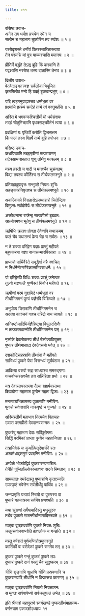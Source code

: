 ```yaml
---
title: ०११

---
```

वसिष्ठ उवाच-  
अनेन तव धर्मज्ञ प्रश्रयेण दमेन च  
सत्येन च महाभाग तुष्टोस्मि तव सर्वशः ॥ १ ॥


यस्येदृशस्ते धर्मोयं पितरस्तारितास्त्वया  
तेन पश्यसि मां पुत्र याज्यश्चासि ममानघ ॥ २ ॥


प्रीतिर्मे वर्द्धते तेऽद्य ब्रूहि किं करवाणि ते  
यद्वक्ष्यसि नरश्रेष्ठ तस्य दातास्मि तेनघ ॥ ३ ॥


दिलीप उवाच-  
वेदवेदाङ्गतत्त्वज्ञ सर्वलोकाभिपूजित  
कृतमित्येव मन्ये हि यदहं दृष्टवान्प्रभुम् ॥ ४ ॥


यदि त्वहमनुग्राह्यस्तव धर्म्मभृतां वर  
प्रक्ष्यामि हृत्स्थं सन्देहं तन्मे त्वं वक्तुमर्हसि ॥ ५ ॥


अस्ति मे भगवन्कश्चित्तीर्थे यो धर्मसंशयः  
तदहं श्रोतुमिच्छामि पृथक्सङ्कीर्तनं त्वया ॥ ६ ॥


प्रदक्षिणां यः पृथिवीं करोति द्विजसत्तम  
किं फलं तस्य विप्रर्षे तन्मे ब्रूहि तपोधन ॥ ७ ॥


वसिष्ठ उवाच-  
कथयिष्यामि तदहमृषीणां मत्परायणम्  
तदेकाग्रमनास्तात शृणु तीर्थेषु यत्फलम् ॥ ८ ॥


यस्य हस्तौ च पादौ च मनश्चैव सुसंयतम्  
विद्या तपश्च कीर्तिश्च स तीर्थफलमश्नुते ॥ ९ ॥


प्रतिग्रहादुपावृत्तः सन्तुष्टो नियतः शुचिः  
अहङ्कारनिवृत्तश्च स तीर्थफलमश्नुते ॥ १० ॥


अकल्किको निराहारोऽलब्धाहारो जितेन्द्रियः  
विमुक्तः सर्वदोषैर्यः स तीर्थफलमश्नुते ॥ ११ ॥


अक्रोधनश्च राजेन्द्र सत्यशीलो दृढव्रतः  
आत्मोपमश्च भूतेषु स तीर्थफलमश्नुते ॥ १२ ॥


ऋषिभिः क्रतवः प्रोक्ता देवेष्वपि यथाक्रमम्  
फलं चैव यथातत्त्वं प्रेत्य चेह च सर्वशः ॥ १३ ॥


न ते शक्या दरिद्रेण यज्ञाः प्राप्तुं महीपते  
बहूपकरणा यज्ञा नानासम्भारविस्तराः ॥ १४ ॥


प्राप्यन्ते पार्थिवैरेते समृद्धैर्वा नरैः क्वचित्  
न निर्धनैर्नरगणैरेकात्मभिरसाधनैः ॥ १५ ॥


यो दरिद्रैरपि विधिः शक्यः प्राप्तुं जनेश्वर  
तुल्यो यज्ञफलैः पुण्यैस्तं निबोध महीपते ॥ १६ ॥


ऋषीणां परमं गुह्यमिदं धर्म्मभृतां वर  
तीर्थाभिगमनं पुण्यं यज्ञैरपि विशिष्यते ॥ १७ ॥


अनुपोष्य त्रिरात्राणि तीर्थाभिगमनेन च  
अदत्वा काञ्चनं गाश्च दरिद्रो नाम जायते ॥ १८ ॥


अग्निष्टोमादिभिर्यज्ञैरिष्ट्वा विपुलदक्षिणैः  
न तत्फलमवाप्नोति तीर्थाभिगमनेन यत् ॥ १९ ॥


नृलोके देवलोकस्य तीर्थं त्रैलोक्यविश्रुतम्  
पुष्करं तीर्थमासाद्य देवदेवसमो भवेत् ॥ २० ॥


दशकोटिसहस्राणि तीर्थानां वै महीपते  
सान्निध्यं पुष्करे येषां त्रिसन्ध्यं सूर्यवंशज ॥ २१ ॥


आदित्या वसवो रुद्रा साध्याश्च समरुद्गणाः  
गन्धर्वाप्सरसश्चैव तत्र सन्निहिताः प्रभो ॥ २२ ॥


यत्र देवास्तपस्तप्त्वा दैत्या ब्रह्मर्षयस्तथा  
दिव्ययोगा महाराज पुण्येन महता द्विजाः ॥ २३ ॥


मनसाप्यभिकामस्य पुष्कराणि मनीषिणः  
पूयन्ते सर्वपापानि नाकपृष्ठे च पूज्यते ॥ २४ ॥


अस्मिंस्तीर्थे महाभाग नित्यमेव पितामहः  
उवास परमप्रीतो देवदानवसम्मतः ॥ २५ ॥


पुष्करेषु महाभाग देवाः सर्षिपुरोगमाः  
सिद्धिं परमिकां प्राप्ताः पुण्येन महतान्विताः ॥ २६ ॥


तत्राभिषेकं यः कुर्यात्पितृदेवार्चने रतः  
अश्वमेधाद्दशगुणं प्रवदन्ति मनीषिणः ॥ २७ ॥


अप्येकं भोजयेद्विप्रं पुष्करारण्यमाश्रितः  
तेनैति पूजिताँल्लोकान्ब्रह्मणः सदने स्थितान् ॥ २८ ॥


सायम्प्रातः स्मरेद्यस्तु पुष्कराणि कृताञ्जलि  
उपस्पृष्टं भवेत्तेन सर्वतीर्थेषु पार्थिव ॥ २९ ॥


जन्मप्रभृति यत्पापं स्त्रियो वा पुरुषस्य वा  
पुष्करे गतमात्रस्य सर्वमेव प्रणश्यति ॥ ३० ॥


यथा सुराणां सर्वेषामादिस्तु मधुसूदनः  
तथैव पुष्करो राजन्तीर्थानामादिरुच्यते ॥ ३१ ॥


उष्ट्वा द्वादशवर्षाणि पुष्करे नियतः शुचिः  
क्रतून्सर्वानवाप्नोति ब्रह्मलोकं च गच्छति ॥ ३२ ॥


यस्तु वर्षशतं पूर्णमग्निहोत्रमुपाश्नुते  
कार्तिकीं वा वसेदेकां पुष्करे सममेव तत् ॥ ३३ ॥


दुष्करं पुष्करे गन्तुं दुष्करं पुष्करे तपः  
दुष्करं पुष्करे दानं वस्तुं चैव सुदुष्करम् ॥ ३४ ॥


त्रीणि शृङ्गाणि शुभ्राणि त्रीणि प्रस्रवणानि च  
पुष्कराण्यादि तीर्थानि न विद्मस्तत्र कारणम् ॥ ३५ ॥


उष्ट्वा द्वादशवर्षाणि नियतो नियताशनः  
स मुक्तः सर्वपापेभ्यो सर्वक्रतुफलं लभेत् ॥ ३६ ॥


इति श्रीपाद्मे महापुराणे स्वर्गखण्डे पुष्करतीर्थमाहात्म्य-  
वर्णनन्नाम एकादशोऽध्यायः ११
